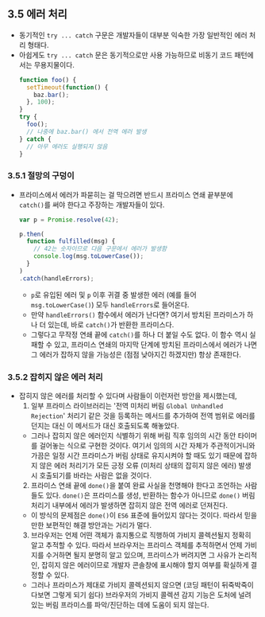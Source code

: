 ## 3.5 에러 처리
- 동기적인 `try ... catch` 구문은 개발자들이 대부분 익숙한 가장 일반적인 에러 처리 형태다.
- 아쉽게도 `try ... catch` 문은 동기적으로만 사용 가능하므로 비동기 코드 패턴에서는 무용지물이다.
  ```js
  function foo() {
    setTimeout(function() {
      baz.bar();
    }, 100);
  }
  try {
    foo();
    // 나중에 baz.bar() 에서 전역 에러 발생
  } catch {
    // 아무 에러도 실행되지 않음
  }
  ```
### 3.5.1 절망의 구덩이
- 프라미스에서 에러가 파묻히는 걸 막으려면 반드시 프라미스 연쇄 끝부분에 `catch()`를 써야 한다고 주장하는 개발자들이 있다.
  ```js
  var p = Promise.resolve(42);

  p.then(
    function fulfilled(msg) {
      // 42는 숫자이므로 다음 구문에서 에러가 발생함
      console.log(msg.toLowerCase());
    }
  )
  .catch(handleErrors);
  ```
  - `p`로 유입된 에러 및 `p` 이후 귀결 중 발생한 에러 (예를 들어 `msg.toLowerCase()`) 모두 `handleErrors`로 들어온다.
  - 만약 `handleErrors()` 함수에서 에러가 난다면? 여기서 방치된 프라미스가 하나 더 있는데, 바로 `catch()`가 반환한 프라미스다.
  - 그렇다고 무작정 연쇄 끝에 `catch()`를 하나 더 붙일 수도 없다. 이 함수 역시 실패할 수 있고, 프라미스 연쇄의 마지막 단계에 방치된 프라미스에서 에러가 나면 그 에러가 잡하지 않을 가능성은 (점점 낮아지긴 하겠지만) 항상 존재한다. 

### 3.5.2 잡히지 않은 에러 처리
- 잡히지 않은 에러를 처리할 수 있다며 사람들이 이런저런 방안을 제시했는데,
  1. 일부 프라미스 라이브러리는 '전역 미처리 버림 `Global Unhandled Rejection`' 처리기 같은 것을 등록하는 메서드를 추가하여 전역 범위로 에러를 던지는 대신 이 메서드가 대신 호출되도록 해놓았다.
    - 그러나 잡히지 않은 에러인지 식별하기 위해 버림 직후 임의의 시간 동안 타이머를 걸어놓는 식으로 구현한 것이다. 여기서 임의의 시간 자체가 주관적이거니와 가끔은 일정 시간 프라미스가 버림 상태로 유지시켜야 할 때도 있기 때문에 잡하지 않은 에러 처리기가 모든 긍정 오류 (미처리 상태의 잡히지 않은 에러) 발생 시 호출되기를 바라는 사람은 없을 것이다.  
  2. 프라미스 연쇄 끝에 `done()`을 붙여 완료 사실을 천명해야 한다고 조언하는 사람들도 있다. `done()`은 프라미스를 생성, 반환하는 함수가 아니므로 `done()` 버림 처리기 내부에서 에러가 발생하면 잡히지 않은 전역 에러로 던져진다.
    - 이 방식의 문제점은 `done()`이 `ES6` 표준에 들어있지 않다는 것이다. 따라서 믿을 만한 보편적인 해결 방안과는 거리가 멀다.
  3. 브라우저는 언제 어떤 객체가 휴지통으로 직행하여 가비지 콜렉션될지 정확히 알고 추적할 수 있다. 따라서 브라우저는 프라미스 객체를 추적하면서 언제 가비지를 수거하면 될지 분명히 알고 있으며, 프라미스가 버려지면 그 사유가 논리적인, 잡히지 않은 에러이므로 개발자 콘솔창에 표시해야 할지 여부를 확실하게 결정할 수 있다.
    - 그러나 프라미스가 제대로 가비지 콜렉션되지 않으면 (코딩 패턴이 뒤죽박죽이다보면 그렇게 되기 쉽다) 브라우저의 가비지 콜렉션 감지 기능은 도처에 널려있는 버림 프라미스를 파악/진단하는 데에 도움이 되지 않는다.

